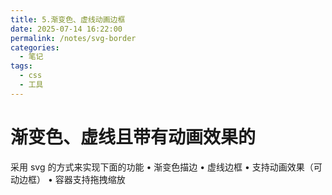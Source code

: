 ```yaml
---
title: 5.渐变色、虚线动画边框
date: 2025-07-14 16:22:00
permalink: /notes/svg-border
categories:
  - 笔记
tags:
  - css
  - 工具
---
```


# 渐变色、虚线且带有动画效果的

采用 svg 的方式来实现下面的功能
• 渐变色描边
• 虚线边框
• 支持动画效果（可动边框）
• 容器支持拖拽缩放

<demo react="react/Animate/SvgBorder/index.tsx" 
:reactFiles="['react/Animate/SvgBorder/index.tsx']" 
/>
